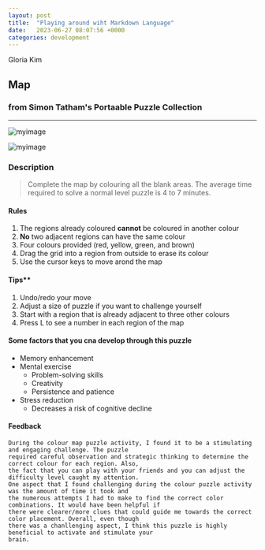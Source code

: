 ```yaml
---
layout: post
title:  "Playing around wiht Markdown Language"
date:   2023-06-27 08:07:56 +0000
categories: development
---
```


Gloria Kim

## Map

### from Simon Tatham's Portaable Puzzle Collection

---

![myimage](https://res.cloudinary.com/dtiwg4oto/image/upload/v1688039960/%EC%8A%A4%ED%81%AC%EB%A6%B0%EC%83%B7_2023-06-29_085727_rvrgxo.png)

![myimage](https://res.cloudinary.com/dtiwg4oto/image/upload/v1688039871/%EC%8A%A4%ED%81%AC%EB%A6%B0%EC%83%B7_2023-06-29_085532_rtzlzd.png)

### Description

> Complete the map by colouring all the blank areas. The average time required to solve a normal level puzzle is 4 to 7 minutes.

#### Rules

1. The regions already coloured **cannot** be coloured in another colour
2. **No** two adjacent regions can have the same colour
3. Four colours provided (red, yellow, green, and brown)
4. Drag the grid into a region from outside to erase its colour
5. Use the cursor keys to move arond the map

#### Tips**

1. Undo/redo your move
1. Adjust a size of puzzle if you want to challenge yourself
1. Start with a region that is already adjacent to three other colours
1. Press L to see a number in each region of the map

#### Some factors that you cna develop through this puzzle

- Memory enhancement
- Mental exercise
  - Problem-solving skills
  - Creativity
  - Persistence and patience
- Stress reduction
  - Decreases a risk of cognitive decline

#### Feedback

```Janscript
During the colour map puzzle activity, I found it to be a stimulating and engaging challenge. The puzzle 
required careful observation and strategic thinking to determine the correct colour for each region. Also,
the fact that you can play with your friends and you can adjust the difficulty level caught my attention.
One aspect that I found challenging during the colour puzzle activity was the amount of time it took and 
the numerous attempts I had to make to find the correct color combinations. It would have been helpful if 
there were clearer/more clues that could guide me towards the correct color placement. Overall, even though 
there was a chanllenging aspect, I think this puzzle is highly beneficial to activate and stimulate your 
brain.
```

